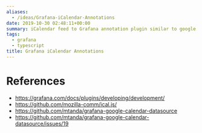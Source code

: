 ```yaml
---
aliases:
  - /ideas/Grafana-iCalendar-Annotations
date: 2019-10-30 02:48:11+00:00
summary: iCalendar feed to Grafana annotation plugin similar to google calendar datasource
tags:
  - grafana
  - typescript
title: Grafana iCalendar Annotations
---
```


# References

- <https://grafana.com/docs/plugins/developing/development/>
- <https://github.com/mozilla-comm/ical.js/>
- <https://github.com/mtanda/grafana-google-calendar-datasource>
- <https://github.com/mtanda/grafana-google-calendar-datasource/issues/19>

